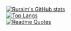 [![Ruraim's GitHub stats](https://github-readme-stats.vercel.app/api?username=ruraim&theme=tokyonight)](https://github.com/anuraghazra/github-readme-stats)  
[![Top Langs](https://github-readme-stats.vercel.app/api/top-langs/?username=ruraim&layout=compact&theme=tokyonight)](https://github.com/anuraghazra/github-readme-stats)  
[![Readme Quotes](https://quotes-github-readme.vercel.app/api?type=horizontal&theme=algolia&quote=Begitulah%20hidup%2C%20kadang%20diatas%20kadang%20digidaw)](https://github.com/piyushsuthar/github-readme-quotes)

